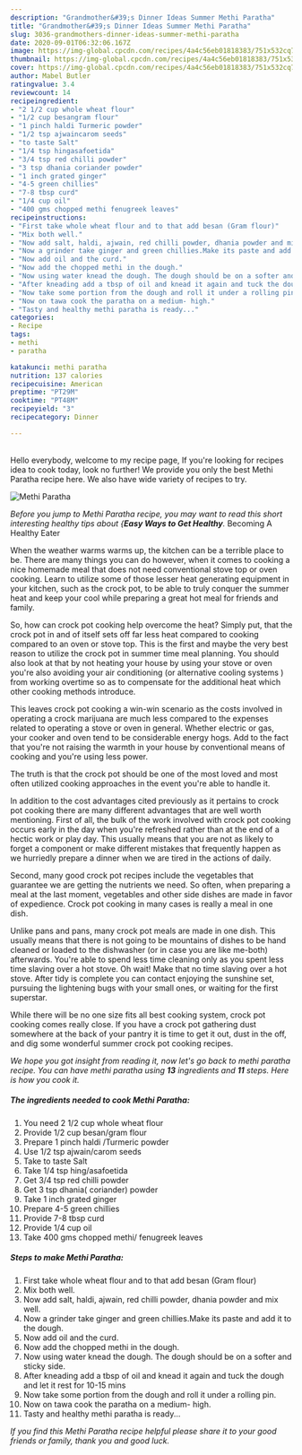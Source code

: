 ```yaml
---
description: "Grandmother&#39;s Dinner Ideas Summer Methi Paratha"
title: "Grandmother&#39;s Dinner Ideas Summer Methi Paratha"
slug: 3036-grandmothers-dinner-ideas-summer-methi-paratha
date: 2020-09-01T06:32:06.167Z
image: https://img-global.cpcdn.com/recipes/4a4c56eb01818383/751x532cq70/methi-paratha-recipe-main-photo.jpg
thumbnail: https://img-global.cpcdn.com/recipes/4a4c56eb01818383/751x532cq70/methi-paratha-recipe-main-photo.jpg
cover: https://img-global.cpcdn.com/recipes/4a4c56eb01818383/751x532cq70/methi-paratha-recipe-main-photo.jpg
author: Mabel Butler
ratingvalue: 3.4
reviewcount: 14
recipeingredient:
- "2 1/2 cup whole wheat flour"
- "1/2 cup besangram flour"
- "1 pinch haldi Turmeric powder"
- "1/2 tsp ajwaincarom seeds"
- "to taste Salt"
- "1/4 tsp hingasafoetida"
- "3/4 tsp red chilli powder"
- "3 tsp dhania coriander powder"
- "1 inch grated ginger"
- "4-5 green chillies"
- "7-8 tbsp curd"
- "1/4 cup oil"
- "400 gms chopped methi fenugreek leaves"
recipeinstructions:
- "First take whole wheat flour and to that add besan (Gram flour)"
- "Mix both well."
- "Now add salt, haldi, ajwain, red chilli powder, dhania powder and mix well."
- "Now a grinder take ginger and green chillies.Make its paste and add it to the dough."
- "Now add oil and the curd."
- "Now add the chopped methi in the dough."
- "Now using water knead the dough. The dough should be on a softer and sticky side."
- "After kneading add a tbsp of oil and knead it again and tuck the dough and let it rest for 10-15 mins"
- "Now take some portion from the dough and roll it under a rolling pin."
- "Now on tawa cook the paratha on a medium- high."
- "Tasty and healthy methi paratha is ready..."
categories:
- Recipe
tags:
- methi
- paratha

katakunci: methi paratha 
nutrition: 137 calories
recipecuisine: American
preptime: "PT29M"
cooktime: "PT48M"
recipeyield: "3"
recipecategory: Dinner

---
```

<br>
Hello everybody, welcome to my recipe page, If you're looking for recipes idea to cook today, look no further! We provide you only the best Methi Paratha recipe here. We also have wide variety of recipes to try.
<br>


![Methi Paratha](https://img-global.cpcdn.com/recipes/4a4c56eb01818383/751x532cq70/methi-paratha-recipe-main-photo.jpg)

<i>Before you jump to Methi Paratha recipe, you may want to read this short interesting healthy tips about {<strong>Easy Ways to Get Healthy</strong>.</i>
Becoming A Healthy Eater


When the weather warms warms up, the kitchen can be a terrible place to be. There are many things you can do however, when it comes to cooking a nice homemade meal that does not need conventional stove top or oven cooking. Learn to utilize some of those lesser heat generating equipment in your kitchen, such as the crock pot, to be able to truly conquer the summer heat and keep your cool while preparing a great hot meal for friends and family.

So, how can crock pot cooking help overcome the heat? Simply put, that the crock pot in and of itself sets off far less heat compared to cooking compared to an oven or stove top. This is the first and maybe the very best reason to utilize the crock pot in summer time meal planning. You should also look at that by not heating your house by using your stove or oven you're also avoiding your air conditioning (or alternative cooling systems ) from working overtime so as to compensate for the additional heat which other cooking methods introduce.

This leaves crock pot cooking a win-win scenario as the costs involved in operating a crock marijuana are much less compared to the expenses related to operating a stove or oven in general. Whether electric or gas, your cooker and oven tend to be considerable energy hogs. Add to the fact that you're not raising the warmth in your house by conventional means of cooking and you're using less power.

 The truth is that the crock pot should be one of the most loved and most often utilized cooking approaches in the event you're able to handle it.  



In addition to the cost advantages cited previously as it pertains to crock pot cooking there are many different advantages that are well worth mentioning. First of all, the bulk of the work involved with crock pot cooking occurs early in the day when you're refreshed rather than at the end of a hectic work or play day. This usually means that you are not as likely to forget a component or make different mistakes that frequently happen as we hurriedly prepare a dinner when we are tired in the actions of daily.

Second, many good crock pot recipes include the vegetables that guarantee we are getting the nutrients we need. So often, when preparing a meal at the last moment, vegetables and other side dishes are made in favor of expedience. Crock pot cooking in many cases is really a meal in one dish.

 Unlike pans and pans, many crock pot meals are made in one dish. This usually means that there is not going to be mountains of dishes to be hand cleaned or loaded to the dishwasher (or in case you are like me-both) afterwards. You're able to spend less time cleaning only as you spent less time slaving over a hot stove. Oh wait! Make that no time slaving over a hot stove. After tidy is complete you can contact enjoying the sunshine set, pursuing the lightening bugs with your small ones, or waiting for the first superstar.

While there will be no one size fits all best cooking system, crock pot cooking comes really close. If you have a crock pot gathering dust somewhere at the back of your pantry it is time to get it out, dust in the off, and dig some wonderful summer crock pot cooking recipes.


<i>We hope you got insight from reading it, now let's go back to methi paratha recipe. You can have methi paratha using <strong>13</strong> ingredients and <strong>11</strong> steps. Here is how you cook it.
</i>

##### The ingredients needed to cook Methi Paratha:

1. You need 2 1/2 cup whole wheat flour
1. Provide 1/2 cup besan/gram flour
1. Prepare 1 pinch haldi /Turmeric powder
1. Use 1/2 tsp ajwain/carom seeds
1. Take to taste Salt
1. Take 1/4 tsp hing/asafoetida
1. Get 3/4 tsp red chilli powder
1. Get 3 tsp dhania( coriander) powder
1. Take 1 inch grated ginger
1. Prepare 4-5 green chillies
1. Provide 7-8 tbsp curd
1. Provide 1/4 cup oil
1. Take 400 gms chopped methi/ fenugreek leaves


##### Steps to make Methi Paratha:

1. First take whole wheat flour and to that add besan (Gram flour)
1. Mix both well.
1. Now add salt, haldi, ajwain, red chilli powder, dhania powder and mix well.
1. Now a grinder take ginger and green chillies.Make its paste and add it to the dough.
1. Now add oil and the curd.
1. Now add the chopped methi in the dough.
1. Now using water knead the dough. The dough should be on a softer and sticky side.
1. After kneading add a tbsp of oil and knead it again and tuck the dough and let it rest for 10-15 mins
1. Now take some portion from the dough and roll it under a rolling pin.
1. Now on tawa cook the paratha on a medium- high.
1. Tasty and healthy methi paratha is ready...




<i>If you find this Methi Paratha recipe helpful please share it to your good friends or family, thank you and good luck.</i>
